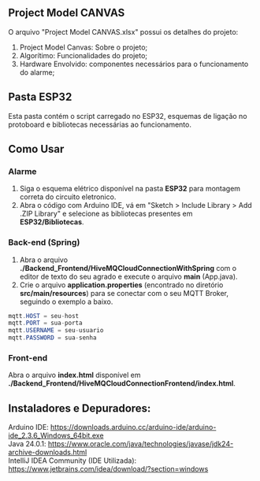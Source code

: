 ## Project Model CANVAS 
O arquivo "Project Model CANVAS.xlsx" possui os detalhes do projeto: 
 1. Project Model Canvas: Sobre o projeto;
 2. Algorítimo: Funcionalidades do projeto; 
 3. Hardware Envolvido: componentes necessários para o funcionamento do alarme; 

## Pasta ESP32
Esta pasta contém o script carregado no ESP32, esquemas de ligação no protoboard e bibliotecas necessárias ao funcionamento.

## Como Usar 
### Alarme
1. Siga o esquema elétrico disponível na pasta **ESP32** para montagem correta do circuito eletronico.
2. Abra o código com Arduino IDE, vá em "Sketch > Include Library > Add .ZIP Library" e selecione as bibliotecas presentes em **ESP32/Bibliotecas**.

### Back-end (Spring)
1. Abra o arquivo **./Backend_Frontend/HiveMQCloudConnectionWithSpring** com o editor de texto do seu agrado e execute o arquivo **main** (App.java).
2. Crie o arquivo **application.properties** (encontrado no diretório **src/main/resources**) para se conectar com o seu MQTT Broker, seguindo o exemplo a baixo.
~~~ Java
mqtt.HOST = seu-host
mqtt.PORT = sua-porta
mqtt.USERNAME = seu-usuario
mqtt.PASSWORD = sua-senha
~~~

### Front-end
Abra o arquivo **index.html** disponível em **./Backend_Frontend/HiveMQCloudConnectionFrontend/index.html**.

## Instaladores e Depuradores:
Arduino IDE: https://downloads.arduino.cc/arduino-ide/arduino-ide_2.3.6_Windows_64bit.exe <br>
Java 24.0.1: https://www.oracle.com/java/technologies/javase/jdk24-archive-downloads.html <br>
IntelliJ IDEA Community (IDE Utilizada): https://www.jetbrains.com/idea/download/?section=windows
